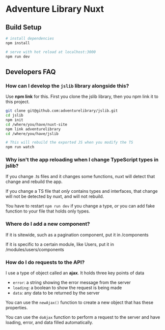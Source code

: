 # Adventure Library Nuxt

## Build Setup

```bash
# install dependencies
npm install

# serve with hot reload at localhost:3000
npm run dev
```

## Developers FAQ

### How can I develop the `jslib` library alongside this?
Use **npm link** for this. First you clone the jslib library, then you npm link it to this project.

```bash
git clone git@github.com:adventurelibrary/jslib.git
cd jslib
npm init
cd /where/you/have/nuxt-site
npm link adventurelibrary
cd /where/you/have/jslib

# This will rebuild the exported JS when you modify the TS
npm run watch
```

### Why isn't the app reloading when I change TypeScript types in jslib?
If you change .ts files and it changes some functions, nuxt will detect that change and rebuild the app.
 
If you change a TS file that _only_ contains types and interfaces, that change will not be detected by nuxt, and will not rebuild.

You have to restart `npm run dev` if you change a type, _or_ you can add fake function to your file that holds only types.

### Where do I add a new component?
If it is sitewide, such as a pagination component, put it in /components

If it is specific to a certain module, like Users, put it in /modules/users/components

### How do I do requests to the API?
I use a type of object called an **ajax**. It holds three key points of data

 - `error`: a string showing the error message from the server
 - `loading`: a boolean to show the request is being made
 - `data`: any data to be returned by the server
 
You can use the `newAjax()` function to create a new object that has these properties.

You can use the `doAjax` function to perform a request to the server and have loading, error, and data filled automatically.
 
